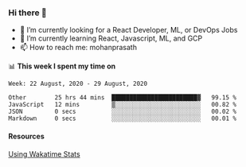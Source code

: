 ### Hi there 👋

- 🔭 I’m currently looking for a React Developer, ML, or DevOps Jobs
- 🌱 I’m currently learning React, Javascript, ML, and GCP
- 📫 How to reach me: mohanprasath

📊 **This week I spent my time on**
<!--START_SECTION:waka-->
```text
Week: 22 August, 2020 - 29 August, 2020

Other        25 hrs 44 mins  ████████████████████████▓   99.15 % 
JavaScript   12 mins         ▒░░░░░░░░░░░░░░░░░░░░░░░░   00.82 % 
JSON         0 secs          ░░░░░░░░░░░░░░░░░░░░░░░░░   00.02 % 
Markdown     0 secs          ░░░░░░░░░░░░░░░░░░░░░░░░░   00.01 % 
```
<!--END_SECTION:waka-->

#### Resources
[Using Wakatime Stats](https://github.com/marketplace/actions/waka-readme)
